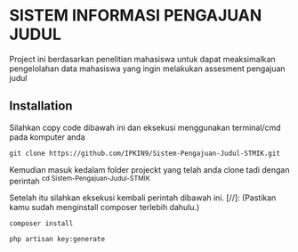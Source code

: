 # SISTEM INFORMASI PENGAJUAN JUDUL

Project ini berdasarkan penelitian mahasiswa untuk dapat meaksimalkan pengelolahan data mahasiswa yang ingin melakukan assesment pengajuan judul

## Installation

Silahkan copy code dibawah ini dan eksekusi menggunakan terminal/cmd pada komputer anda

```
git clone https://github.com/IPKIN9/Sistem-Pengajuan-Judul-STMIK.git
```

Kemudian masuk kedalam folder projeckt yang telah anda clone tadi dengan perintah
<sup> cd Sistem-Pengajuan-Judul-STMIK </sup>

Setelah itu silahkan eksekusi kembali perintah dibawah ini.
[//]: (Pastikan kamu sudah menginstall composer terlebih dahulu.)

```
composer install
```

```
php artisan key:generate
```
